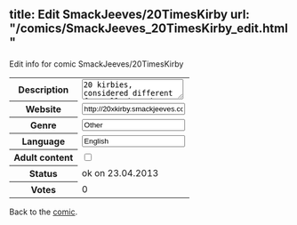 title: Edit SmackJeeves/20TimesKirby
url: "/comics/SmackJeeves_20TimesKirby_edit.html"
---
Edit info for comic SmackJeeves/20TimesKirby

<form name="comic" action="http://gaepostmail.appengine.com/comic" name="post">
<table class="comicinfo">
<tr>
<th>Description</th><td><textarea name="description">20 kirbies, considered different from all the others by Kirby, go on a journey to find out their past... At least that's what Kirby wants, since he can't stand the fact of knowing nothing about them all. The answers come slowly, the suspense builds, and the question is, are they going to find out everything? Or are they just going to have random adventures, and never know all of it? Updates Mondays, Thursdays and Saturdays.</textarea></td>
</tr>
<tr>
<th>Website</th><td><input type="text" name="url" value="http://20xkirby.smackjeeves.com/comics/"/></td>
</tr>
<tr>
<th>Genre</th><td><input type="text" name="genre" value="Other"/></td>
</tr>
<tr>
<th>Language</th><td><input type="text" name="language" value="English"/></td>
</tr>
<tr>
<th>Adult content</th><td><input type="checkbox" name="adult" value="adult" /></td>
</tr>
<tr>
<th>Status</th><td>ok on 23.04.2013</td>
</tr>
<tr>
<th>Votes</th><td>0</div></td>
</tr>
</table>
</form>

Back to the [comic](/comics/SmackJeeves_20TimesKirby.html).
